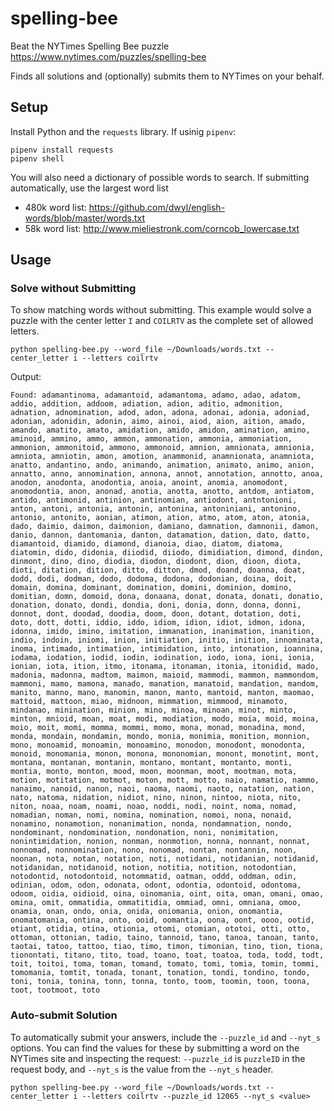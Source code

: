# spelling-bee
Beat the NYTimes Spelling Bee puzzle https://www.nytimes.com/puzzles/spelling-bee

Finds all solutions and (optionally) submits them to NYTimes on your behalf.

## Setup
Install Python and the `requests` library. If usinig `pipenv`:
```
pipenv install requests
pipenv shell
```
You will also need a dictionary of possible words to search. If submitting automatically, use the largest word list
* 480k word list: https://github.com/dwyl/english-words/blob/master/words.txt
* 58k word list: http://www.mieliestronk.com/corncob_lowercase.txt

## Usage
### Solve without Submitting
To show matching words without submitting. This example would solve a puzzle with the center letter `I` and `COILRTV` as the complete set of allowed letters.
```
python spelling-bee.py --word_file ~/Downloads/words.txt --center_letter i --letters coilrtv 
```
Output:
  ```
  Found: adamantinoma, adamantoid, adamantoma, adamo, adao, adatom, addio, addition, addoom, adiation, adion, aditio, admonition, adnation, adnomination, adod, adon, adona, adonai, adonia, adoniad, adonian, adonidin, adonin, aimo, ainoi, aiod, aion, aition, amado, amando, amatito, amato, amidation, amido, amidon, amination, amino, aminoid, ammino, ammo, ammon, ammonation, ammonia, ammoniation, ammonion, ammonitoid, ammono, ammonoid, amnion, amnionata, amnionia, amniota, amniotin, amon, amotion, anammonid, anamnionata, anamniota, anatto, andantino, ando, animando, animation, animato, animo, anion, annatto, anno, annomination, annona, annot, annotation, annotto, anoa, anodon, anodonta, anodontia, anoia, anoint, anomia, anomodont, anomodontia, anon, anonad, anotia, anotta, anotto, antdom, antiatom, antido, antimonid, antinion, antinomian, antiodont, antntonioni, anton, antoni, antonia, antonin, antonina, antoniniani, antonino, antonio, antonito, aonian, atimon, ation, atmo, atom, aton, atonia, dado, daimio, daimon, daimonion, damiano, damnation, damnonii, damon, danio, dannon, dantomania, danton, datamation, dation, dato, datto, diamantoid, diamido, diamond, dianoia, diao, diatom, diatoma, diatomin, dido, didonia, diiodid, diiodo, dimidiation, dimond, dindon, dinmont, dino, dino, diodia, diodon, diodont, dion, dioon, diota, dioti, ditation, dition, ditto, ditton, dmod, doand, doanna, doat, dodd, dodi, dodman, dodo, dodoma, dodona, dodonian, doina, doit, domain, domina, dominant, domination, domini, dominion, domino, domitian, domn, domoid, dona, donaana, donat, donata, donati, donatio, donation, donato, dondi, dondia, doni, donia, donn, donna, donni, donnot, dont, doodad, doodia, doom, doon, dotant, dotation, doti, doto, dott, dotti, iddio, iddo, idiom, idion, idiot, idmon, idona, idonna, imido, imino, imitation, immanation, inanimation, inanition, indio, indoin, iniomi, inion, initiation, initio, inition, innominata, inoma, intimado, intimation, intimidation, into, intonation, ioannina, iodama, iodation, iodid, iodin, iodination, iodo, iona, ioni, ionia, ionian, iota, ition, itmo, itonama, itonaman, itonia, itonidid, mado, madonia, madonna, madtom, maimon, maioid, mammodi, mammon, mammondom, mammoni, mamo, mamona, manado, manation, manatoid, mandation, mandom, manito, manno, mano, manomin, manon, manto, mantoid, manton, maomao, mattoid, mattoon, miao, midnoon, mimmation, mimmood, minamoto, mindanao, minination, minion, mino, minoa, minoan, minot, minto, minton, mnioid, moan, moat, modi, modiation, modo, moia, moid, moina, moio, moit, momi, momma, mommi, momo, mona, monad, monadina, mond, monda, mondain, mondamin, mondo, monia, monimia, monition, monnion, mono, monoamid, monoamin, monoamino, monodon, monodont, monodonta, monoid, monomania, monon, monona, mononomian, monont, monotint, mont, montana, montanan, montanin, montano, montant, montanto, monti, montia, monto, monton, mood, moon, moonman, moot, mootman, mota, motion, motitation, motmot, moton, mott, motto, naio, namatio, nammo, nanaimo, nanoid, nanon, naoi, naoma, naomi, naoto, natation, nation, nato, natoma, nidation, nidiot, nino, ninon, nintoo, niota, nito, niton, noaa, noam, noami, noao, noddi, nodi, noint, noma, nomad, nomadian, noman, nomi, nomina, nomination, nomoi, nona, nonaid, nonamino, nonamotion, nonanimation, nonda, nondamnation, nondo, nondominant, nondomination, nondonation, noni, nonimitation, nonintimidation, nonion, nonman, nonmotion, nonna, nonnant, nonnat, nonnomad, nonnomination, nono, nonomad, nontan, nontannin, noon, noonan, nota, notan, notation, noti, notidani, notidanian, notidanid, notidanidan, notidanoid, notion, notitia, notition, notodontian, notodontid, notodontoid, notommatid, oatman, oddd, oddman, odin, odinian, odom, odon, odonata, odont, odontia, odontoid, odontoma, odoom, oidia, oidioid, oina, oinomania, oint, oita, oman, omani, omao, omina, omit, ommatidia, ommatitidia, ommiad, omni, omniana, omoo, onamia, onan, ondo, onia, onida, oniomania, onion, onomantia, onomatomania, ontina, onto, ooid, oomantia, oona, oont, oooo, ootid, otiant, otidia, otina, otionia, otomi, otomian, ototoi, otti, otto, ottoman, ottonian, tadio, taino, tannoid, tano, tanoa, tanoan, tanto, taotai, tatoo, tattoo, tiao, timo, timon, timonian, tino, tion, tiona, tionontati, titano, tito, toad, toano, toat, toatoa, toda, todd, todt, toit, toitoi, toma, toman, tomand, tomato, tomi, tomia, tomin, tommi, tomomania, tomtit, tonada, tonant, tonation, tondi, tondino, tondo, toni, tonia, tonina, tonn, tonna, tonto, toom, toomin, toon, toona, toot, tootmoot, toto
  ```
### Auto-submit Solution
To automatically submit your answers, include the `--puzzle_id` and `--nyt_s` options. You can find the values for these by submitting a word on the NYTimes site and inspecting the request: `--puzzle_id` is `puzzleID` in the request body, and `--nyt_s` is the value from the `--nyt_s` header.
```
python spelling-bee.py --word_file ~/Downloads/words.txt --center_letter i --letters coilrtv --puzzle_id 12065 --nyt_s <value>
```
